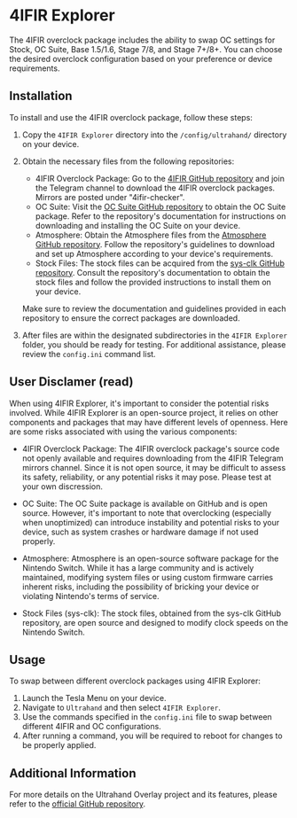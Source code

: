# 4IFIR Explorer

The 4IFIR overclock package includes the ability to swap OC settings for Stock, OC Suite, Base 1.5/1.6, Stage 7/8, and Stage 7+/8+. You can choose the desired overclock configuration based on your preference or device requirements.

## Installation

To install and use the 4IFIR overclock package, follow these steps:

1. Copy the `4IFIR Explorer` directory into the `/config/ultrahand/` directory on your device.
2. Obtain the necessary files from the following repositories:

   - 4IFIR Overclock Package: Go to the [4IFIR GitHub repository](https://github.com/rashevskyv/4IFIR/blob/main/README_ENG.md) and join the Telegram channel to download the 4IFIR overclock packages. Mirrors are posted under "4ifir-checker".
   - OC Suite: Visit the [OC Suite GitHub repository](https://github.com/hanai3Bi/Switch-OC-Suite) to obtain the OC Suite package. Refer to the repository's documentation for instructions on downloading and installing the OC Suite on your device.
   - Atmosphere: Obtain the Atmosphere files from the [Atmosphere GitHub repository](https://github.com/Atmosphere-NX/Atmosphere). Follow the repository's guidelines to download and set up Atmosphere according to your device's requirements.
   - Stock Files: The stock files can be acquired from the [sys-clk GitHub repository](https://github.com/retronx-team/sys-clk). Consult the repository's documentation to obtain the stock files and follow the provided instructions to install them on your device.

   Make sure to review the documentation and guidelines provided in each repository to ensure the correct packages are downloaded.
3. After files are within the designated subdirectories in the `4IFIR Explorer` folder, you should be ready for testing.  For additional assistance, please review the `config.ini` command list.

## User Disclamer (read)

When using 4IFIR Explorer, it's important to consider the potential risks involved. While 4IFIR Explorer is an open-source project, it relies on other components and packages that may have different levels of openness. Here are some risks associated with using the various components:

- 4IFIR Overclock Package: The 4IFIR overclock package's source code not openly available and requires downloading from the 4IFIR Telegram mirrors channel. Since it is not open source, it may be difficult to assess its safety, reliability, or any potential risks it may pose. Please test at your own discression.

- OC Suite: The OC Suite package is available on GitHub and is open source. However, it's important to note that overclocking (especially when unoptimized) can introduce instability and potential risks to your device, such as system crashes or hardware damage if not used properly.

- Atmosphere: Atmosphere is an open-source software package for the Nintendo Switch. While it has a large community and is actively maintained, modifying system files or using custom firmware carries inherent risks, including the possibility of bricking your device or violating Nintendo's terms of service.

- Stock Files (sys-clk): The stock files, obtained from the sys-clk GitHub repository, are open source and designed to modify clock speeds on the Nintendo Switch.

## Usage

To swap between different overclock packages using 4IFIR Explorer:

1. Launch the Tesla Menu on your device.
2. Navigate to `Ultrahand` and then select `4IFIR Explorer`.
3. Use the commands specified in the `config.ini` file to swap between different 4IFIR and OC configurations.
4. After running a command, you will be required to reboot for changes to be properly applied.

## Additional Information

For more details on the Ultrahand Overlay project and its features, please refer to the [official GitHub repository](https://github.com/ppkantorski/Ultrahand-Overlay).
